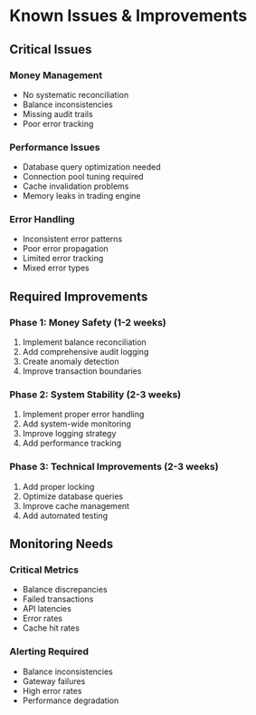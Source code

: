 # Known Issues & Improvements

## Critical Issues

### Money Management
- No systematic reconciliation
- Balance inconsistencies
- Missing audit trails
- Poor error tracking

### Performance Issues
- Database query optimization needed
- Connection pool tuning required
- Cache invalidation problems
- Memory leaks in trading engine

### Error Handling
- Inconsistent error patterns
- Poor error propagation
- Limited error tracking
- Mixed error types

## Required Improvements

### Phase 1: Money Safety (1-2 weeks)
1. Implement balance reconciliation
2. Add comprehensive audit logging
3. Create anomaly detection
4. Improve transaction boundaries

### Phase 2: System Stability (2-3 weeks)
1. Implement proper error handling
2. Add system-wide monitoring
3. Improve logging strategy
4. Add performance tracking

### Phase 3: Technical Improvements (2-3 weeks)
1. Add proper locking
2. Optimize database queries
3. Improve cache management
4. Add automated testing

## Monitoring Needs

### Critical Metrics
- Balance discrepancies
- Failed transactions
- API latencies
- Error rates
- Cache hit rates

### Alerting Required
- Balance inconsistencies
- Gateway failures
- High error rates
- Performance degradation
